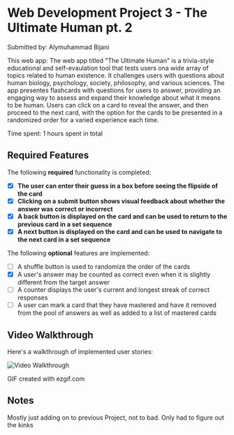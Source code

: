 # Web Development Project 3 - The Ultimate Human pt. 2

Submitted by: Alymuhammad Bijani

This web app: The web app titled "The Ultimate Human" is a trivia-style educational and self-evaulation tool that tests users ona wide array of topics related to human existence. It challenges users with questions about human biology, psychology, society, philosophy, and various sciences. The app presentes flashcards with questions for users to answer, providing an engaging way to assess and expand their knowledge about what it means to be human. Users can click on a card to reveal the answer, and then proceed to the next card, with the option for the cards to be presented in a randomized order for a varied experience each time.

Time spent: 1 hours spent in total

## Required Features

The following **required** functionality is completed:

- [X] **The user can enter their guess in a box before seeing the flipside of the card**
- [X] **Clicking on a submit button shows visual feedback about whether the answer was correct or incorrect**
- [X] **A back button is displayed on the card and can be used to return to the previous card in a set sequence**
- [X] **A next button is displayed on the card and can be used to navigate to the next card in a set sequence**

The following **optional** features are implemented:

- [ ] A shuffle button is used to randomize the order of the cards
- [X] A user's answer may be counted as correct even when it is slightly different from the target answer
- [ ] A counter displays the user's current and longest streak of correct responses
- [ ] A user can mark a card that they have mastered and have it removed from the pool of answers as well as added to a list of mastered cards

## Video Walkthrough

Here's a walkthrough of implemented user stories:

<img src='http://i.imgur.com/link/to/your/gif/file.gif' title='Video Walkthrough' width='' alt='Video Walkthrough' />

GIF created with ezgif.com

## Notes

Mostly just adding on to previous Project, not to bad. Only had to figure out the kinks